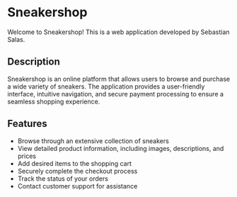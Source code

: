 # Sneakershop

Welcome to Sneakershop! This is a web application developed by Sebastian Salas.

## Description

Sneakershop is an online platform that allows users to browse and purchase a wide variety of sneakers. The application provides a user-friendly interface, intuitive navigation, and secure payment processing to ensure a seamless shopping experience.

## Features

- Browse through an extensive collection of sneakers
- View detailed product information, including images, descriptions, and prices
- Add desired items to the shopping cart
- Securely complete the checkout process
- Track the status of your orders
- Contact customer support for assistance